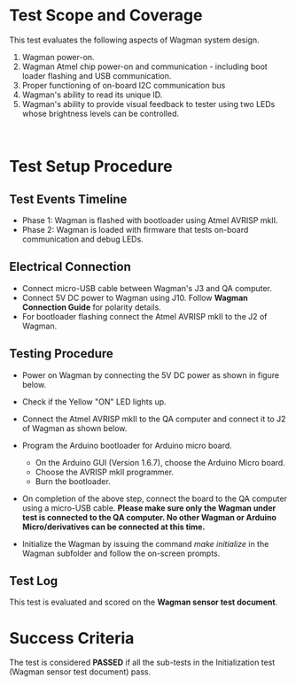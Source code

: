 # Test Scope and Coverage

This test evaluates the following aspects of Wagman system design. </br>
1. Wagman power-on.
2. Wagman Atmel chip power-on and communication - including boot loader flashing and USB communication.
3. Proper functioning of on-board I2C communication bus </br>
4. Wagman's ability to read its unique ID. </br>
5. Wagman's ability to provide visual feedback to tester using two LEDs whose brightness levels can be controlled. </br>
</br>

# Test Setup Procedure

## Test Events Timeline
* Phase 1: Wagman is flashed with bootloader using Atmel AVRISP mkII.
* Phase 2: Wagman is loaded with firmware that tests on-board communication and debug LEDs.

## Electrical Connection
*  Connect micro-USB cable between Wagman's J3 and QA computer.
*  Connect 5V DC power to Wagman using J10. Follow __Wagman Connection Guide__ for polarity details.
*  For bootloader flashing connect the Atmel AVRISP mkII to the J2 of Wagman.

## Testing Procedure
*   Power on Wagman by connecting the 5V DC power as shown in figure below.
*   Check if the Yellow "ON" LED lights up.
*   Connect the Atmel AVRISP mkII to the QA computer and connect it to J2 of
    Wagman as shown below.
*   Program the Arduino bootloader for Arduino micro board.
    - On the Arduino GUI (Version 1.6.7), choose the Arduino Micro board.
    - Choose the AVRISP mkII programmer.
    - Burn the bootloader.

*   On completion of the above step, connect the board to the QA computer using a micro-USB cable.
    __Please make sure only the Wagman under test is connected to the QA computer. No other Wagman or
    Arduino Micro/derivatives can be connected at this time.__

*   Initialize the Wagman by issuing the command *make initialize* in the Wagman subfolder
    and follow the on-screen prompts.

## Test Log
This test is evaluated and scored on the __Wagman sensor test document__.

# Success Criteria
The test is considered __PASSED__ if all the sub-tests in the Initialization test (Wagman sensor test document)
pass.
